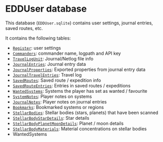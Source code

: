 # EDDUser database

This database (`EDDUser.sqlite`) contains user settings, journal entries, saved routes, etc.

It contains the following tables:
* [`Register`](EDDUser/Register.md): user settings
* [`Commanders`](EDDUser/Commanders.md): commander name, logpath and API key
* [`TravelLogUnit`](EDDUser/TravelLogUnit.md): Journal/Netlog file info
* [`JournalEntries`](EDDUser/JournalEntries.md): Journal entry data
* [`JournalProperties`](EDDUser/JournalProperties.md): Exported properties from journal entry data
* [`JournalTravelEntries`](EDDUser/JournalTravelEntries.md): Travel log
* [`SavedRoutes`](EDDUser/SavedRoutes.md): Saved route / expedition info
* [`SavedRouteEntries`](EDDUser/SavedRouteEntries.md): Entries in saved routes / expeditions
* [`WantedSystems`](EDDUser/WantedSystems.md): Systems the player has set as wanted / favourite
* [`SystemNotes`](EDDUser/SystemNotes.md): Player notes on systems
* [`JournalNotes`](EDDUser/JournalNotes.md): Player notes on journal entries
* [`Bookmarks`](EDDUser/Bookmarks.md): Bookmarked systems or regions
* [`StellarBodies`](EDDUser/StellarBodies.md): Stellar bodies (stars, planets) that have been scanned
* [`StellarBodyStarDetails`](EDDUser/StellarBodyStarDetails.md): Star details
* [`StellarBodyPlanetMoonDetails`](EDDUser/StellarBodyPlanetMoonDetails.md): Planet / moon details
* [`StellarBodyMaterials`](EDDUser/StellarBodyMaterials.md): Material concentrations on stellar bodies
* WantedSystems
